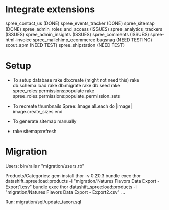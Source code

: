 # Integrate extensions
spree_contact_us (DONE)
spree_events_tracker (DONE)
spree_sitemap (DONE)
spree_admin_roles_and_access (ISSUES)
spree_analytics_trackers (ISSUES)
spree_admin_insights (ISSUES)
spree_comments (ISSUES)
spree-html-invoice
spree_mailchimp_ecommerce
bugsnag (NEED TESTING)
scout_apm (NEED TEST)
spree_shipstation (NEED TEST)

# Setup

* To setup database
rake db:create (might not need this)
rake db:schema:load
rake db:migrate
rake db:seed
rake spree_roles:permissions:populate
rake spree_roles:permissions:populate_permission_sets

* To recreate thumbnails
Spree::Image.all.each do |image| image.create_sizes end

* To generate sitemap manually
- rake sitemap:refresh

# Migration
Users:
bin/rails r "migration/users.rb"

Products/Categories:
gem install thor -v 0.20.3
bundle exec thor datashift_spree:load:products -i "migration/Natures Flavors Data Export - Export1.csv"
bundle exec thor datashift_spree:load:products -i "migration/Natures Flavors Data Export - Export2.csv"
...

Run:
migration/sql/update_taxon.sql
